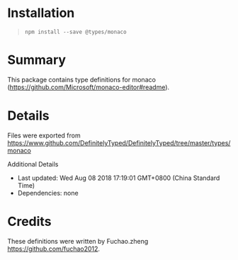 # Installation
> `npm install --save @types/monaco`

# Summary
This package contains type definitions for monaco (https://github.com/Microsoft/monaco-editor#readme).

# Details
Files were exported from https://www.github.com/DefinitelyTyped/DefinitelyTyped/tree/master/types/monaco

Additional Details
 * Last updated: Wed Aug 08 2018 17:19:01 GMT+0800 (China Standard Time)
 * Dependencies: none

# Credits
These definitions were written by Fuchao.zheng <https://github.com/fuchao2012>.

